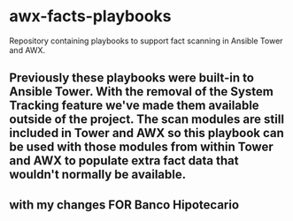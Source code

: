 # awx-facts-playbooks
Repository containing playbooks to support fact scanning in Ansible Tower and AWX.

Previously these playbooks were built-in to Ansible Tower. With the removal of the System Tracking feature we've made
them available outside of the project. The scan modules are still included in Tower and AWX so this playbook can be used
with those modules from within Tower and AWX to populate extra fact data that wouldn't normally be available.
----
with my changes FOR Banco Hipotecario
----
